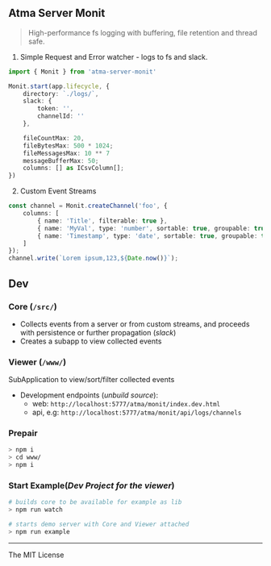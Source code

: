 Atma Server Monit
-----

> High-performance fs logging with buffering, file retention and thread safe.

1. Simple Request and Error watcher - logs to fs and slack.

```ts
import { Monit } from 'atma-server-monit'

Monit.start(app.lifecycle, {
    directory: `./logs/`,
    slack: {
        token: '',
        channelId: ''
    },

    fileCountMax: 20,
    fileBytesMax: 500 * 1024;
    fileMessagesMax: 10 ** 7
    messageBufferMax: 50;
    columns: [] as ICsvColumn[];
})
```

2. Custom Event Streams

```ts
const channel = Monit.createChannel('foo', {
    columns: [
        { name: 'Title', filterable: true },
        { name: 'MyVal', type: 'number', sortable: true, groupable: true },
        { name: 'Timestamp', type: 'date', sortable: true, groupable: true },
    ]
});
channel.write(`Lorem ipsum,123,${Date.now()}`);
```

## Dev

### Core (`/src/`)

* Collects events from a server or from custom streams, and proceeds with persistence or further propagation (_slack_)
* Creates a subapp to view collected events

### Viewer (`/www/`)

SubApplication to view/sort/filter collected events

* Development endpoints (_unbuild source_): 
    * web: `http://localhost:5777/atma/monit/index.dev.html`
    * api, e.g: `http://localhost:5777/atma/monit/api/logs/channels`


### Prepair

```sh
> npm i
> cd www/
> npm i
```

### Start Example(_Dev Project for the viewer_)

```sh
# builds core to be available for example as lib
> npm run watch

# starts demo server with Core and Viewer attached
> npm run example
```

----
The MIT License